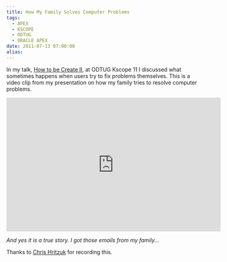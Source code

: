 ```yaml
---
title: How My Family Solves Computer Problems
tags:
  - APEX
  - KSCOPE
  - ODTUG
  - ORACLE APEX
date: 2011-07-13 07:00:00
alias:
---
```


In my talk, [How to be Create II](http://www.talkapex.com/2011/07/how-to-be-creative-ii-presentation.html), at ODTUG Kscope 11 I discussed what sometimes happens when users try to fix problems themselves. This is a video clip from my presentation on how my family tries to resolve computer problems. 

<iframe width="560" height="349" src="http://www.youtube.com/embed/H5mozAx-r6E" frameborder="0" allowfullscreen></iframe>

<span style="font-style:italic;">And yes it is a true story. I got those emails from my family...</span>

Thanks to [Chris Hritzuk](https://twitter.com/#!/Chris_Hritzuk) for recording this.